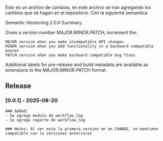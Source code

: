Esto es un archivo de cambios, en este archivo se iran agregando los cambios que se hagan en el repositorio. Con la siguiente semantica

Semantic Versioning 2.0.0
Summary

Given a version number MAJOR.MINOR.PATCH, increment the:

    MAJOR version when you make incompatible API changes
    MINOR version when you add functionality in a backward compatible manner
    PATCH version when you make backward compatible bug fixes

Additional labels for pre-release and build metadata are available as extensions to the MAJOR.MINOR.PATCH format.

## Release
### [0.0.1] - 2025-08-20
    ### Added:
    - Se agrega modulo de workflow_log
    - Se agrega reporte de workflow_log

    ### Notes: Al ser esta la primera version en en CHANGE, se mantiene compatible con la versiones anteriores
